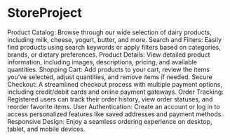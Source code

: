 # StoreProject
Product Catalog: Browse through our wide selection of dairy products, including milk, cheese, yogurt, butter, and more.
Search and Filters: Easily find products using search keywords or apply filters based on categories, brands, or dietary preferences.
Product Details: View detailed product information, including images, descriptions, pricing, and available quantities.
Shopping Cart: Add products to your cart, review the items you've selected, adjust quantities, and remove items if needed.
Secure Checkout: A streamlined checkout process with multiple payment options, including credit/debit cards and online payment gateways.
Order Tracking: Registered users can track their order history, view order statuses, and reorder favorite items.
User Authentication: Create an account or log in to access personalized features like saved addresses and payment methods.
Responsive Design: Enjoy a seamless ordering experience on desktop, tablet, and mobile devices.
